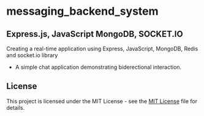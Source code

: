 # messaging_backend_system

## Express.js, JavaScript MongoDB, SOCKET.IO

Creating a real-time application using Express, JavaScript, MongoDB, Redis and socket.io library

* A simple chat application demonstrating biderectional interaction.

## License

This project is licensed under the MIT License - see the [MIT License]( https://github.com/Patoski-patoski/messagin-backend-system/blob/main/LICENSE) file
for details.
